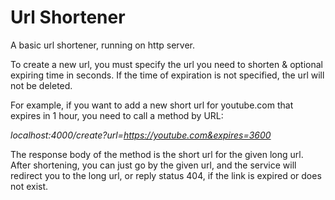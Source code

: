 # Url Shortener

A basic url shortener, running on http server.

To create a new url, you must specify the url you need to shorten & optional expiring time in seconds. If the time of expiration is not specified, the url will not be deleted.

For example, if you want to add a new short url for youtube.com that expires in 1 hour, you need to call a method by URL:

<i>localhost:4000/create?url=https://youtube.com&expires=3600</i>

The response body of the method is the short url for the given long url. After shortening, you can just go by the given url, and the service will redirect you to the long url, or reply status 404, if the link is expired or does not exist.
